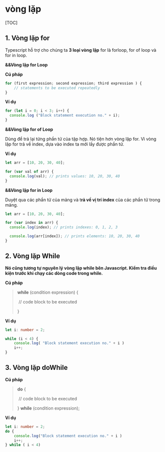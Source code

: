 # vòng lặp

[TOC]

## 1. Vòng lặp for 

Typescript hỗ trợ cho chúng ta **3 loại vòng lặp** for là forloop, for of loop và for in loop.

**&&Vòng lặp for Loop**

**Cú pháp**

```typescript
for (first expression; second expression; third expression ) {
    // statements to be executed repeatedly
}
```

**Ví dụ**

```typescript
for (let i = 0; i < 3; i++) {
  console.log ("Block statement execution no." + i);
}
```

**&&Vòng lặp for of Loop**

Dùng để trả lại từng phần tử của tập hợp. Nó tiện hơn vòng lặp for. Vì vòng lặp for trả về index, dựa vào index ta mới lấy được phần tử.

**Ví dụ**

```typescript
let arr = [10, 20, 30, 40];

for (var val of arr) {
  console.log(val); // prints values: 10, 20, 30, 40
}
```

**&&Vòng lặp for in Loop**

Duyệt qua các phần tử của mảng và t**rả về vị trí index** của các phần tử trong mảng.

```typescript
let arr = [10, 20, 30, 40];

for (var index in arr) {
  console.log(index); // prints indexes: 0, 1, 2, 3

  console.log(arr[index]); // prints elements: 10, 20, 30, 40
}
```

## 2. Vòng lặp While 

**Nó cũng tương tự nguyên lý vòng lặp while bên Javascript. Kiểm tra điều kiện trước khi chạy các dòng code trong while.**

**Cú pháp**

> **while** (condition expression) { 
>
> ​	// code block to be executed 
>
> }

**Ví dụ**

```typescript
let i: number = 2;

while (i < 4) {
    console.log( "Block statement execution no." + i )
    i++;
}
```

## 3. Vòng lặp doWhile

**Cú pháp**

> **do** { 
>
> ​	// code block to be executed 
>
> } **while** (condition expression);

**Ví dụ**

```typescript
let i: number = 2;
do {
    console.log("Block statement execution no." + i )
    i++;
} while ( i < 4)
```

